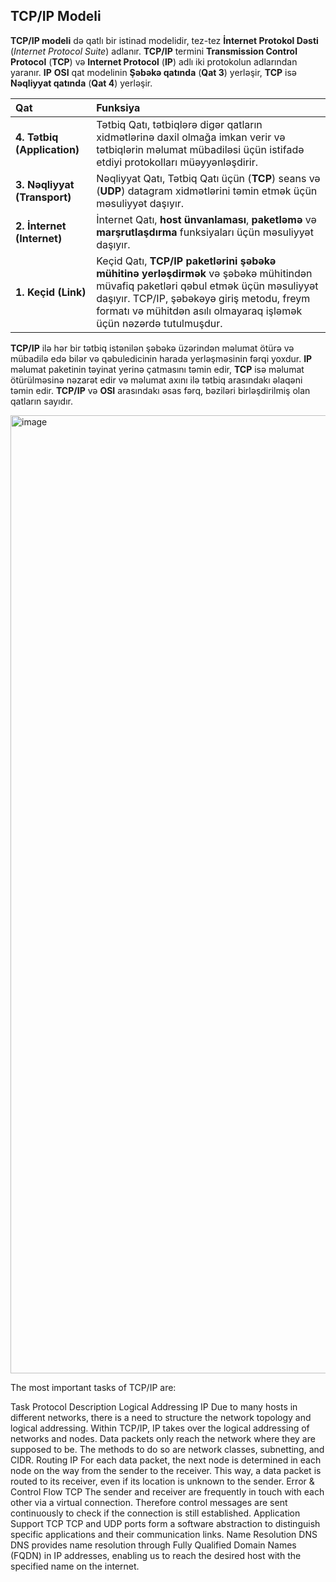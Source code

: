 ## TCP/IP Modeli

**TCP/IP modeli** də qatlı bir istinad modelidir, tez-tez **İnternet Protokol Dəsti** (*Internet Protocol Suite*) adlanır. **TCP/IP** termini **Transmission Control Protocol** (**TCP**) və **Internet Protocol** (**IP**) adlı iki protokolun adlarından yaranır. **IP** **OSI** qat modelinin **Şəbəkə qatında** (**Qat 3**) yerləşir, **TCP** isə **Nəqliyyat qatında** (**Qat 4**) yerləşir.

| Qat | Funksiya |
| :--- | :--- |
| **4. Tətbiq (Application)** | Tətbiq Qatı, tətbiqlərə digər qatların xidmətlərinə daxil olmağa imkan verir və tətbiqlərin məlumat mübadiləsi üçün istifadə etdiyi protokolları müəyyənləşdirir. |
| **3. Nəqliyyat (Transport)** | Nəqliyyat Qatı, Tətbiq Qatı üçün (**TCP**) seans və (**UDP**) datagram xidmətlərini təmin etmək üçün məsuliyyət daşıyır. |
| **2. İnternet (Internet)** | İnternet Qatı, **host ünvanlaması**, **paketləmə** və **marşrutlaşdırma** funksiyaları üçün məsuliyyət daşıyır. |
| **1. Keçid (Link)** | Keçid Qatı, **TCP/IP paketlərini şəbəkə mühitinə yerləşdirmək** və şəbəkə mühitindən müvafiq paketləri qəbul etmək üçün məsuliyyət daşıyır. TCP/IP, şəbəkəyə giriş metodu, freym formatı və mühitdən asılı olmayaraq işləmək üçün nəzərdə tutulmuşdur. |

**TCP/IP** ilə hər bir tətbiq istənilən şəbəkə üzərindən məlumat ötürə və mübadilə edə bilər və qəbuledicinin harada yerləşməsinin fərqi yoxdur. **IP** məlumat paketinin təyinat yerinə çatmasını təmin edir, **TCP** isə məlumat ötürülməsinə nəzarət edir və məlumat axını ilə tətbiq arasındakı əlaqəni təmin edir. **TCP/IP** və **OSI** arasındakı əsas fərq, bəziləri birləşdirilmiş olan qatların sayıdır.

<img width="2576" height="1533" alt="image" src="https://github.com/user-attachments/assets/41c803b1-5e58-490d-a5e6-c7e6e4d38304" />

The most important tasks of TCP/IP are:

Task	Protocol	Description
Logical Addressing	IP	Due to many hosts in different networks, there is a need to structure the network topology and logical addressing. Within TCP/IP, IP takes over the logical addressing of networks and nodes. Data packets only reach the network where they are supposed to be. The methods to do so are network classes, subnetting, and CIDR.
Routing	IP	For each data packet, the next node is determined in each node on the way from the sender to the receiver. This way, a data packet is routed to its receiver, even if its location is unknown to the sender.
Error & Control Flow	TCP	The sender and receiver are frequently in touch with each other via a virtual connection. Therefore control messages are sent continuously to check if the connection is still established.
Application Support	TCP	TCP and UDP ports form a software abstraction to distinguish specific applications and their communication links.
Name Resolution	DNS	DNS provides name resolution through Fully Qualified Domain Names (FQDN) in IP addresses, enabling us to reach the desired host with the specified name on the internet.
